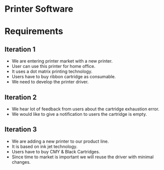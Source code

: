 # Printer Software 

# Requirements

## Iteration 1

- We are entering printer market with a new printer. 
- User can use this printer for home office. 
- It uses a dot matrix printing technology. 
- Users have to buy ribbon cartridge as consumable.
- We need to develop the printer driver.

## Iteration 2

- We hear lot of feedback from users about the cartridge exhaustion error.
- We would like to give a notification to users the cartridge is empty.

## Iteration 3
- We are adding a new printer to our product line.
- It is based on ink jet technology.
- Users have to buy CMY & Black Cartridges.
- Since time to market is important we will reuse the driver with minimal changes.

